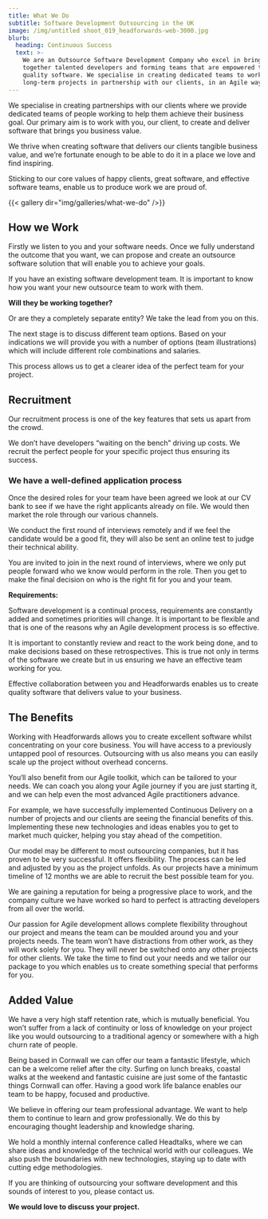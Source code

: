 ```yaml
---
title: What We Do
subtitle: Software Development Outsourcing in the UK
image: /img/untitled shoot_019_headforwards-web-3000.jpg
blurb:
  heading: Continuous Success
  text: >-
    We are an Outsource Software Development Company who excel in bringing
    together talented developers and forming teams that are empowered to deliver
    quality software. We specialise in creating dedicated teams to work on
    long-term projects in partnership with our clients, in an Agile way.
---
```

We specialise in creating partnerships with our clients where we provide dedicated teams of people working to help them achieve their business goal. Our primary aim is to work with you, our client, to create and deliver software that brings you business value.

We thrive when creating software that delivers our clients tangible business value, and we’re fortunate enough to be able to do it in a place we love and find inspiring.

Sticking to our core values of happy clients, great software, and effective software teams, enable us to produce work we are proud of.

{{< gallery dir="img/galleries/what-we-do" />}}

## How we Work

Firstly we listen to you and your software needs. Once we fully understand the outcome that you want, we can propose and create an outsource software solution that will enable you to achieve your goals.

If you have an existing software development team. It is important to know how you want your new outsource team to work with them.

**Will they be working together?**

Or are they a completely separate entity? We take the lead from you on this.

The next stage is to discuss different team options. Based on your indications we will provide you with a number of options (team illustrations) which will include different role combinations and salaries.

This process allows us to get a clearer idea of the perfect team for your project.

## Recruitment

Our recruitment process is one of the key features that sets us apart from the crowd.

We don’t have developers “waiting on the bench” driving up costs. We recruit the perfect people for your specific project thus ensuring its success.

### We have a well-defined application process

Once the desired roles for your team have been agreed we look at our CV bank to see if we have the right applicants already on file. We would then market the role through our various channels.

We conduct the first round of interviews remotely and if we feel the candidate would be a good fit, they will also be sent an online test to judge their technical ability.

You are invited to join in the next round of interviews, where we only put people forward who we know would perform in the role. Then you get to make the final decision on who is the right fit for you and your team.

**Requirements:**

Software development is a continual process, requirements are constantly added and sometimes priorities will change. It is important to be flexible and that is one of the reasons why an Agile development process is so effective.

It is important to constantly review and react to the work being done, and to make decisions based on these retrospectives. This is true not only in terms of the software we create but in us ensuring we have an effective team working for you.

Effective collaboration between you and Headforwards enables us to create quality software that delivers value to your business.

## The Benefits

Working with Headforwards allows you to create excellent software whilst concentrating on your core business. You will have access to a previously untapped pool of resources. Outsourcing with us also means you can easily scale up the project without overhead concerns.

You‘ll also benefit from our Agile toolkit, which can be tailored to your needs. We can coach you along your Agile journey if you are just starting it, and we can help even the most advanced Agile practitioners advance.

For example, we have successfully implemented Continuous Delivery on a number of projects and our clients are seeing the financial benefits of this. Implementing these new technologies and ideas enables you to get to market much quicker, helping you stay ahead of the competition.

Our model may be different to most outsourcing companies, but it has proven to be very successful. It offers flexibility. The process can be led and adjusted by you as the project unfolds. As our projects have a minimum timeline of 12 months we are able to recruit the best possible team for you.

We are gaining a reputation for being a progressive place to work, and the company culture we have worked so hard to perfect is attracting developers from all over the world.

Our passion for Agile development allows complete flexibility throughout our project and means the team can be moulded around you and your projects needs. The team won’t have distractions from other work, as they will work solely for you. They will never be switched onto any other projects for other clients. We take the time to find out your needs and we tailor our package to you which enables us to create something special that performs for you.

## Added Value

We have a very high staff retention rate, which is mutually beneficial. You won’t suffer from a lack of continuity or loss of knowledge on your project like you would outsourcing to a traditional agency or somewhere with a high churn rate of people.

Being based in Cornwall we can offer our team a fantastic lifestyle, which can be a welcome relief after the city. Surfing on lunch breaks, coastal walks at the weekend and fantastic cuisine are just some of the fantastic things Cornwall can offer. Having a good work life balance enables our team to be happy, focused and productive.

We believe in offering our team professional advantage. We want to help them to continue to learn and grow professionally. We do this by encouraging thought leadership and knowledge sharing.

We hold a monthly internal conference called Headtalks, where we can share ideas and knowledge of the technical world with our colleagues. We also push the boundaries with new technologies, staying up to date with cutting edge methodologies.

If you are thinking of outsourcing your software development and this sounds of interest to you, please contact us.

**We would love to discuss your project.**
